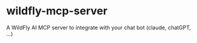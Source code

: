 # wildfly-mcp-server
A WildFly AI MCP server to integrate with your chat bot (claude, chatGPT, ...)
